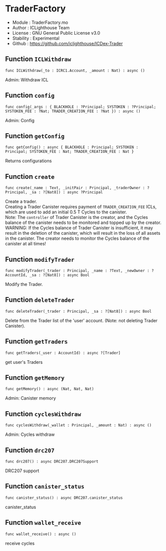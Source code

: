 # TraderFactory
* Module     : TraderFactory.mo
 * Author     : ICLighthouse Team
 * License    : GNU General Public License v3.0
 * Stability  : Experimental
 * Github     : https://github.com/iclighthouse/ICDex-Trader

## Function `ICLWithdraw`
``` motoko no-repl
func ICLWithdraw(_to : ICRC1.Account, _amount : Nat) : async ()
```

Admin: Withdraw ICL

## Function `config`
``` motoko no-repl
func config(_args : { BLACKHOLE : ?Principal; SYSTOKEN : ?Principal; SYSTOKEN_FEE : ?Nat; TRADER_CREATION_FEE : ?Nat }) : async ()
```

Admin: Config

## Function `getConfig`
``` motoko no-repl
func getConfig() : async { BLACKHOLE : Principal; SYSTOKEN : Principal; SYSTOKEN_FEE : Nat; TRADER_CREATION_FEE : Nat }
```

Returns configurations

## Function `create`
``` motoko no-repl
func create(_name : Text, _initPair : Principal, _traderOwner : ?Principal, _sa : ?[Nat8]) : async ?Principal
```

Create a trader.  
Creating a Trader Canister requires payment of `TRADER_CREATION_FEE` ICLs, which are used to add an initial 0.5 T Cycles to the canister.  
Note: The `controller` of Trader Canister is the creator, and the Cycles balance of the canister needs to be monitored and topped up by the creator.  
WARNING: If the Cycles balance of Trader Canister is insufficient, it may result in the deletion of the canister, which will result in the loss of all assets in the canister. The creator needs to monitor the Cycles balance of the canister at all times!

## Function `modifyTrader`
``` motoko no-repl
func modifyTrader(_trader : Principal, _name : ?Text, _newOwner : ?AccountId, _sa : ?[Nat8]) : async Bool
```

Modify the Trader.

## Function `deleteTrader`
``` motoko no-repl
func deleteTrader(_trader : Principal, _sa : ?[Nat8]) : async Bool
```

Delete from the Trader list of the 'user' account. (Note: not deleting Trader Canister).

## Function `getTraders`
``` motoko no-repl
func getTraders(_user : AccountId) : async ?[Trader]
```

get user's Traders

## Function `getMemory`
``` motoko no-repl
func getMemory() : async (Nat, Nat, Nat)
```

Admin: Canister memory

## Function `cyclesWithdraw`
``` motoko no-repl
func cyclesWithdraw(_wallet : Principal, _amount : Nat) : async ()
```

Admin: Cycles withdraw

## Function `drc207`
``` motoko no-repl
func drc207() : async DRC207.DRC207Support
```

DRC207 support

## Function `canister_status`
``` motoko no-repl
func canister_status() : async DRC207.canister_status
```

canister_status

## Function `wallet_receive`
``` motoko no-repl
func wallet_receive() : async ()
```

receive cycles
